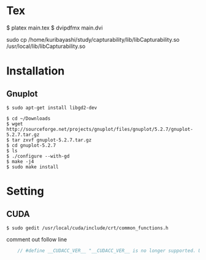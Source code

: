 # Tex

$ platex main.tex
$ dvipdfmx main.dvi

sudo cp /home/kuribayashi/study/capturability/lib/libCapturability.so /usr/local/lib/libCapturability.so

# Installation

## Gnuplot

    $ sudo apt-get install libgd2-dev

    $ cd ~/Downloads
    $ wget http://sourceforge.net/projects/gnuplot/files/gnuplot/5.2.7/gnuplot-5.2.7.tar.gz
    $ tar zxvf gnuplot-5.2.7.tar.gz
    $ cd gnuplot-5.2.7
    $ ls
    $ ./configure --with-gd
    $ make -j4
    $ sudo make install

# Setting

## CUDA

    $ sudo gedit /usr/local/cuda/include/crt/common_functions.h

comment out follow line

```cpp
    // #define __CUDACC_VER__ "__CUDACC_VER__ is no longer supported. Use __CUDACC_VER_MAJOR__, __CUDACC_VER_MINOR__, and __CUDACC_VER_BUILD__ instead."
```